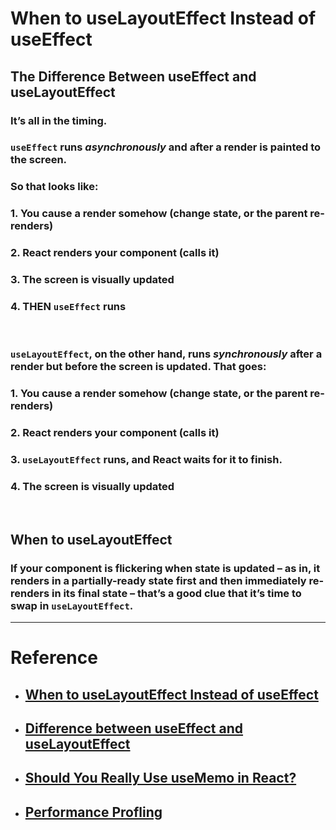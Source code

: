 # When to **useLayoutEffect** Instead of useEffect

## **The Difference Between useEffect and useLayoutEffect**

### It’s all in the timing.

### `useEffect` runs _asynchronously_ and after a render is painted to the screen.

### So that looks like:

### 1.  You cause a render somehow (change state, or the parent re-renders)
### 2.  React renders your component (calls it)
### 3.  The screen is visually updated
### 4.  THEN `useEffect` runs

<br/>

### `useLayoutEffect`, on the other hand, runs _synchronously_ after a render but before the screen is updated. That goes:

### 1.  You cause a render somehow (change state, or the parent re-renders)
### 2.  React renders your component (calls it)
### 3.  `useLayoutEffect` runs, and React waits for it to finish.
### 4.  The screen is visually updated

<br/>

## **When to useLayoutEffect**

### **If your component is flickering** when state is updated – as in, it renders in a partially-ready state first and then immediately re-renders in its final state – that’s a good clue that it’s time to swap in `useLayoutEffect`.

---

# Reference
- ## [When to useLayoutEffect Instead of useEffect](https://daveceddia.com/useeffect-vs-uselayouteffect/)
- ## [Difference between useEffect and useLayoutEffect](https://codesandbox.io/s/useeffect-18s01e)
- ## [Should You Really Use useMemo in React?](https://medium.com/swlh/should-you-use-usememo-in-react-a-benchmarked-analysis-159faf6609b7)
- ## [Performance Profling](https://ithelp.ithome.com.tw/articles/10279567)
